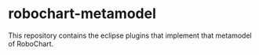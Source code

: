 # robochart-metamodel
This repository contains the eclipse plugins that implement that metamodel of RoboChart.
